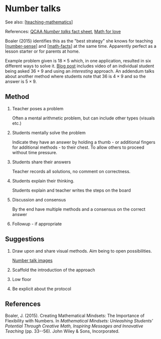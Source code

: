 # Number talks

See also: [[teaching-mathematics]]

References: [QCAA _Number talks_ fact sheet](https://www.qcaa.qld.edu.au/downloads/aciq/general-resources/ac_gc_factsheet_number_talks.pdf), [Math for love](https://mathforlove.com/lesson/number-talks/)

Boaler (2015) identifies this as the "best strategy" she knows for teaching [[number-sense]] and [[math-facts]] at the same time. Apparently perfect as a lesson starter or for parents at home.

Example problem given is $18 \times 5$ which, in one application, resulted in six different ways to solve it. [Blog post](https://marilynburnsmath.com/general-interest/whats-the-difference-between-a-number-talk-and-a-lesson/) includes video of an individual student being asked $36 + 9$ and using an _interesting_ approach. An addendum talks about another method where students note that $36$ is $4 \times 9$ and so the answer is $5 \times 9$.

## Method

1. Teacher poses a problem 

    Often a mental arithmetic problem, but can include other types (visuals etc.)

2. Students mentally solve the problem

    Indicate they have an answer by holding a thumb - or additional fingers for additional methods - to their chest. To allow others to proceed without time pressure.

3. Students share their answers

    Teacher records all solutions, no comment on correctness.

4. Students explain their thinking.

    Students explain and teacher writes the steps on the board

5. Discussion and consensus

    By the end have multiple methods and a consensus on the correct answer

6. Followup - if appropriate

## Suggestions

1. Draw upon and share visual methods. Aim being to open possibilities.

    [Number talk images](https://kristenacosta.com/number-talk-images/)
2. Scaffold the introduction of the approach 
3. Low floor
4. Be explicit about the protocol






## References

Boaler, J. (2015). Creating Mathematical Mindsets: The Importance of Flexibility with Numbers. In *Mathematical Mindsets: Unleashing Students' Potential Through Creative Math, Inspiring Messages and Innovative Teaching* (pp. 33--56). John Wiley & Sons, Incorporated.


[//begin]: # "Autogenerated link references for markdown compatibility"
[teaching-mathematics]: teaching-mathematics "Teaching Mathematics"
[number-sense]: number-sense "Number sense"
[math-facts]: math-facts "Math Facts"
[//end]: # "Autogenerated link references"